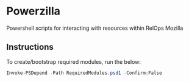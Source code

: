 # Powerzilla
Powershell scripts for interacting with resources within RelOps Mozilla

## Instructions

To create/bootstrap required modules, run the below:
```PowerShell
Invoke-PSDepend -Path RequiredModules.psd1 -Confirm:False
```